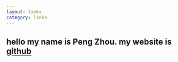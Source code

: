 ```yaml
---
layout: links
category: links
---
```


## hello **my name** is Peng Zhou. my website is [github](https://orionzhou.github.io)

